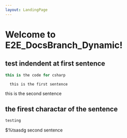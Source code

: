 ```yaml
---
layout: LandingPage
---
```


# Welcome to E2E_DocsBranch_Dynamic!

## test indendent at first sentence

```csharp
this is the code for csharp
```
      this is the first sentence
 this is the second sentence

## the firest charactar of the sentence
```c sharp
testing
```
$%tsasdg
second sentence
